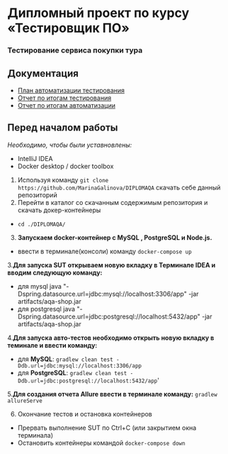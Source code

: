 # Дипломный проект по курсу «Тестировщик ПО»

### Тестирование сервиса покупки тура

## Документация
- [План автоматизации тестирования](https://github.com/MarinaGalinova/DIPLOMAQA/blob/master/Documents/Plan.md)
- [Отчет по итогам тестирования](https://github.com/MarinaGalinova/DIPLOMAQA/blob/master/Documents/Report.md)
- [Отчет по итогам автоматизации](https://github.com/MarinaGalinova/DIPLOMAQA/blob/master/Documents/Summary.md)

## Перед началом работы
*Необходимо, чтобы были уставновлены:*
- IntelliJ IDEA
- Docker desktop / docker toolbox
1. Используя команду `git clone https://github.com/MarinaGalinova/DIPLOMAQA` скачать себе данный репозиторий
2. Перейти в каталог со скачанным содержимым репозитория и скачать докер-контейнеры
* ```cd ./DIPLOMAQA/```

3. **Запускаем docker-контейнер с MySQL , PostgreSQL и Node.js.**
- ввести в терминале(консоли) команду `docker-compose up`

3.**Для запуска SUT открываем новую вкладку в Терминале IDEA и вводим следующую команду:**
- для mysql
java "-Dspring.datasource.url=jdbc:mysql://localhost:3306/app" -jar artifacts/aqa-shop.jar
- для postgresql
java "-Dspring.datasource.url=jdbc:postgresql://localhost:5432/app" -jar artifacts/aqa-shop.jar

 
 4.**Для запуска авто-тестов необходимо открыть новую вкладку в теминале и ввести команду:**
 - для **MySQL**: `gradlew clean test -Ddb.url=jdbc:mysql://localhost:3306/app`
 - для **PostgreSQL**: `gradlew clean test -Ddb.url=jdbc:postgresql://localhost:5432/app`'
 
 5.**Для создания отчета Allure ввести в терминале команду:**
 `gradlew allureServe`

6. Окончание тестов и остановка контейнеров

* Прервать выполнение SUT по Ctrl+C (или закрытием окна терминала)
* Остановить контейнеры командой ```docker-compose down```